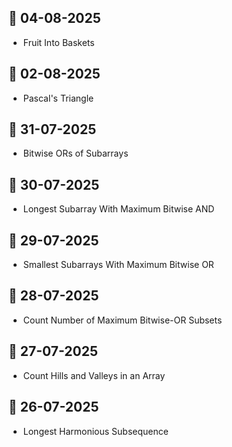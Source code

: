 ## 📅 04-08-2025

* Fruit Into Baskets

## 📅 02-08-2025

* Pascal's Triangle

## 📅 31-07-2025

* Bitwise ORs of Subarrays

## 📅 30-07-2025

* Longest Subarray With Maximum Bitwise AND

## 📅 29-07-2025

* Smallest Subarrays With Maximum Bitwise OR

## 📅 28-07-2025

* Count Number of Maximum Bitwise-OR Subsets

## 📅 27-07-2025

* Count Hills and Valleys in an Array

## 📅 26-07-2025

* Longest Harmonious Subsequence

